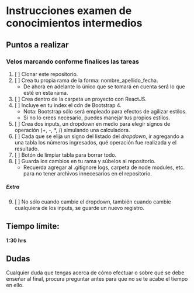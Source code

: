 # Instrucciones examen de conocimientos intermedios

## Puntos a realizar
### Velos marcando conforme finalices las tareas
1. [ ] Clonar este repositorio.
2. [ ] Crea tu propia rama de la forma: nombre_apellido_fecha.
   * De ahora en adelante lo único que se tomará en cuenta será lo que esté en esta rama.
3. [ ] Crea dentro de la carpeta un proyecto con ReactJS.
4. [ ] Incluye en tu index el cdn de Bootstrap 4.
   * Nota: Bootstrap sólo será empleado para efectos de agilizar estilos.
   * Si no lo crees necesario, puedes manejar tus propios estilos.
5. [ ] Crea dos inputs, un dropdown en medio para elegir signos de operación (+, -, \*, /) simulando una calculadora.
6. [ ] Cada que se elija un signo del listado del *dropdown*, ir agregando a una tabla los números ingresados, qué operación fue realizada y el resultado.
7. [ ] Botón de limpiar tabla para borrar todo.
8. [ ] Guarda los cambios en tu rama y súbelos al repositorio.
   * Recuerda agregar al .gitignore logs, carpeta de node modules, etc. para no tener archivos innecesarios en el repositorio.
##### Extra
9. [ ] No sólo cuando cambie el dropdown, también cuando cambie cualquiera de los inputs, se guarde un nuevo registro.

## Tiempo límite:
**1:30 hrs**

## Dudas
Cualquier duda que tengas acerca de cómo efectuar o sobre qué se debe enseñar al final, procura preguntar antes para que no se te acabe el tiempo en ello.
